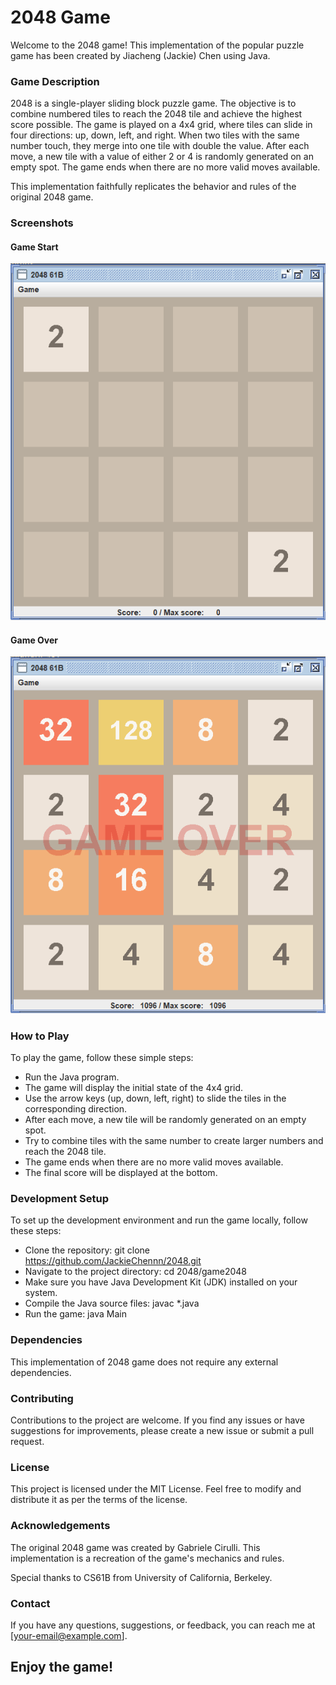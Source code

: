 # 2048 Game
Welcome to the 2048 game! This implementation of the popular puzzle game has been created by Jiacheng (Jackie) Chen using Java.

### Game Description
2048 is a single-player sliding block puzzle game. The objective is to combine numbered tiles to reach the 2048 tile and achieve the highest score possible. The game is played on a 4x4 grid, where tiles can slide in four directions: up, down, left, and right. When two tiles with the same number touch, they merge into one tile with double the value. After each move, a new tile with a value of either 2 or 4 is randomly generated on an empty spot. The game ends when there are no more valid moves available.

This implementation faithfully replicates the behavior and rules of the original 2048 game.

### Screenshots
#### Game Start

![game start](/pictures/game_start.png?raw=true)

#### Game Over

![game over](/pictures/game_over.png?raw=true)


### How to Play
To play the game, follow these simple steps:

 - Run the Java program.
 - The game will display the initial state of the 4x4 grid.
 - Use the arrow keys (up, down, left, right) to slide the tiles in the corresponding direction.
 - After each move, a new tile will be randomly generated on an empty spot.
 - Try to combine tiles with the same number to create larger numbers and reach the 2048 tile.
 - The game ends when there are no more valid moves available.
 - The final score will be displayed at the bottom.
### Development Setup
To set up the development environment and run the game locally, follow these steps:

 - Clone the repository: git clone https://github.com/JackieChennn/2048.git
 - Navigate to the project directory: cd 2048/game2048
 - Make sure you have Java Development Kit (JDK) installed on your system.
 - Compile the Java source files: javac *.java
 - Run the game: java Main
### Dependencies
This implementation of 2048 game does not require any external dependencies.

### Contributing
Contributions to the project are welcome. If you find any issues or have suggestions for improvements, please create a new issue or submit a pull request.

### License
This project is licensed under the MIT License. Feel free to modify and distribute it as per the terms of the license.

### Acknowledgements
The original 2048 game was created by Gabriele Cirulli. This implementation is a recreation of the game's mechanics and rules. 

Special thanks to CS61B from University of California, Berkeley.

### Contact
If you have any questions, suggestions, or feedback, you can reach me at [your-email@example.com].

## Enjoy the game!